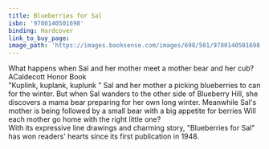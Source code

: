 ```yaml
---
title: Blueberries for Sal
isbn: '9780140501698'
binding: Hardcover
link_to_buy_page:
image_path: 'https://images.booksense.com/images/698/501/9780140501698.jpg'
---
```



What happens when Sal and her mother meet a mother bear and her cub? ACaldecott Honor Book&nbsp;
<br>"Kuplink, kuplank, kuplunk " Sal and her mother a picking blueberries to can for the winter. But when Sal wanders to the other side of Blueberry Hill, she discovers a mama bear preparing for her own long winter. Meanwhile Sal's mother is being followed by a small bear with a big appetite for berries Will each mother go home with the right little one?&nbsp;
<br>With its expressive line drawings and charming story, "Blueberries for Sal" has won readers' hearts since its first publication in 1948.